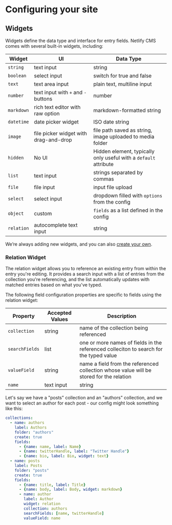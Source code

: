# Configuring your site

## Widgets

Widgets define the data type and interface for entry fields. Netlify CMS comes with several built-in widgets, including:

Widget | UI | Data Type
--- | --- | ---
`string` | text input | string
`boolean` | select input | switch for true and false
`text` | text area input | plain text, multiline input
`number` | text input with `+` and `-` buttons | number
`markdown` | rich text editor with raw option | markdown-formatted string
`datetime` | date picker widget | ISO date string
`image` | file picker widget with drag-and-drop | file path saved as string, image uploaded to media folder
`hidden` | No UI | Hidden element, typically only useful with a `default` attribute
`list` | text input | strings separated by commas
`file` | file input | input file upload
`select` | select input | dropdown filled with `options` from the config
`object` | custom | `fields` as a list defined in the config
`relation` | autocomplete text input | string

We’re always adding new widgets, and you can also [create your own](/docs/extending).

### Relation Widget

The relation widget allows you to reference an existing entry from within the entry you're editing. It provides a search input with a list of entries from the collection you're referencing, and the list automatically updates with matched entries based on what you've typed.

The following field configuration properties are specific to fields using the relation widget:

Property | Accepted Values | Description
--- | --- | ---
`collection` | string | name of the collection being referenced
`searchFields` | list | one or more names of fields in the referenced colleciton to search for the typed value
`valueField` | string | name a field from the referenced collection whose value will be stored for the relation
`name` | text input | string

Let's say we have a "posts" collection and an "authors" collection, and we want to select an author for each post - our config might look something like this:

```yaml
collections:
  - name: authors
    label: Authors
    folder: "authors"
    create: true
    fields:
      - {name: name, label: Name}
      - {name: twitterHandle, label: "Twitter Handle"}
      - {name: bio, label: Bio, widget: text}
  - name: posts
    label: Posts
    folder: "posts"
    create: true
    fields:
      - {name: title, label: Title}
      - {name: body, label: Body, widget: markdown}
      - name: author
        label: Author
        widget: relation
        collection: authors
        searchFields: [name, twitterHandle]
        valueField: name
```

